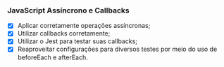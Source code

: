 ### JavaScript Assíncrono e Callbacks

- [x] Aplicar corretamente operações assíncronas;
- [x] Utilizar callbacks corretamente;
- [x] Utilizar o Jest para testar suas callbacks;
- [x] Reaproveitar configurações para diversos testes por meio do uso de beforeEach e afterEach.